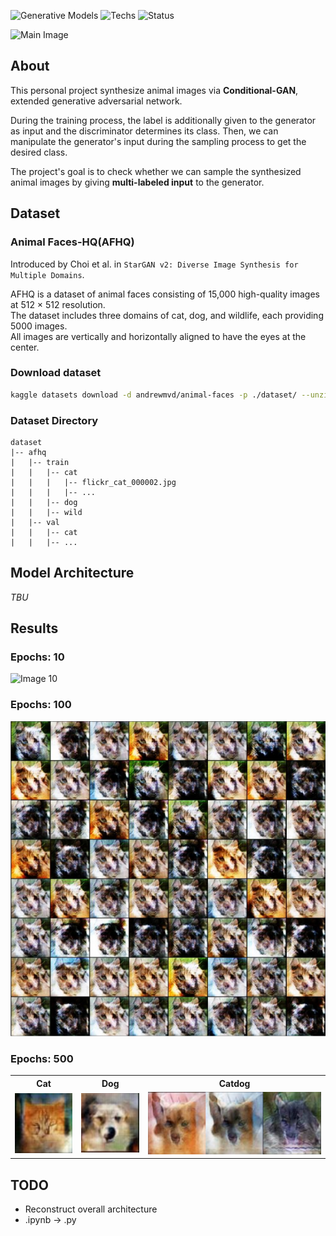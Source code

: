 ![Generative Models](https://img.shields.io/badge/Generative_Models-0096FA?style=flat-square&logo=pixiv&logoColor=0096FA&label=Tag&labelColor=212030)
![Techs](https://img.shields.io/badge/Pytorch-EE4C2C?style=flat-square&logo=pytorch&logoColor=EE4C2C&label=Tech&labelColor=212030)
![Status](https://img.shields.io/badge/Working-19947C?style=flat-square&logo=esbuild&logoColor=24DBB6&label=Status&labelColor=212030)

![Main Image](images/epoch_10.gif)
## About
This personal project synthesize animal images via **Conditional-GAN**, extended generative adversarial network.

During the training process, the label is additionally given to the generator as input and the discriminator determines its class. Then, we can manipulate the generator's input during the sampling process to get the desired class.

The project's goal is to check whether we can sample the synthesized animal images by giving **multi-labeled input** to the generator.
## Dataset
### Animal Faces-HQ(AFHQ)
Introduced by Choi et al. in `StarGAN v2: Diverse Image Synthesis for Multiple Domains`.

AFHQ is a dataset of animal faces consisting of 15,000 high-quality images at 512 × 512 resolution.  
The dataset includes three domains of cat, dog, and wildlife, each providing 5000 images.  
All images are vertically and horizontally aligned to have the eyes at the center.
### Download dataset
```sh
kaggle datasets download -d andrewmvd/animal-faces -p ./dataset/ --unzip
```
### Dataset Directory
```
dataset
|-- afhq
|   |-- train
|   |   |-- cat
|   |   |   |-- flickr_cat_000002.jpg
|   |   |   |-- ...
|   |   |-- dog
|   |   |-- wild
|   |-- val
|   |   |-- cat
|   |   |-- ...
```
## Model Architecture
*TBU*  
## Results
### Epochs: 10
![Image 10](images/epoch_10.gif)
### Epochs: 100
![Image 100](images/epoch_100.png)
### Epochs: 500
<table align="center">
<tr>
    <th>Cat</th>
    <th>Dog</th>
    <th>Catdog</th>
</tr>
<tr>
    <td><img src="images/epoch_500_cat.png" width="100"/></td>
    <td><img src="images/epoch_500_dog.png" width="100"/></td>
    <td><img src="images/epoch_500_catdog.png" height="100"/></td>
</tr>
</table>

## TODO
* Reconstruct overall architecture
* .ipynb -> .py
